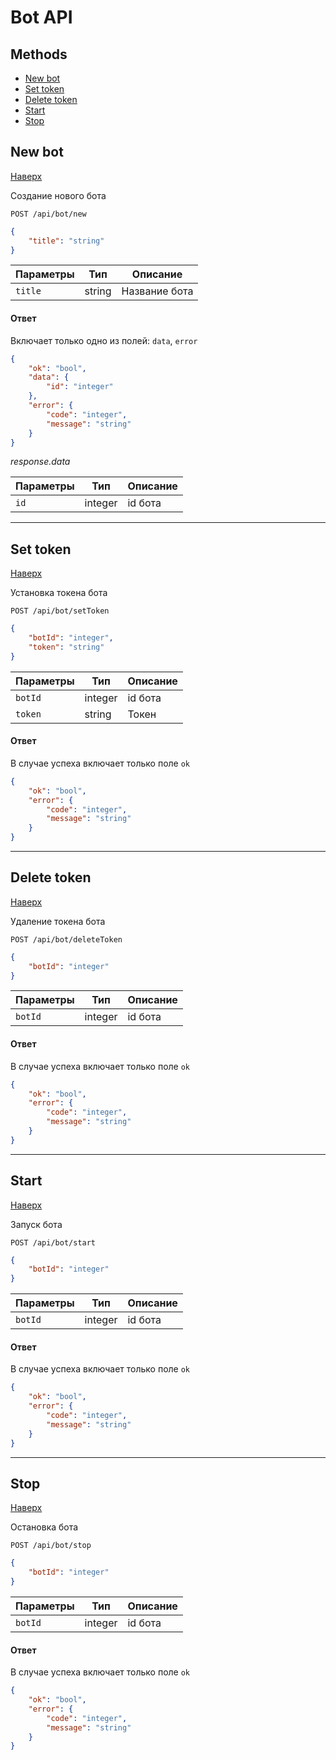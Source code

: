 # Bot API

## Methods

- [New bot](#new-bot)
- [Set token](#set-token)
- [Delete token](#delete-token)
- [Start](#start)
- [Stop](#stop)


## New bot

[Наверх](#methods)

Создание нового бота

```plaintext
POST /api/bot/new
```

```json
{
    "title": "string"
}
```

Параметры | Тип | Описание 
--------- | ---- | -----------
`title` | string | Название бота

#### Ответ

Включает только одно из полей: `data`, `error`

```json
{
    "ok": "bool",
    "data": {
        "id": "integer"
    },
    "error": {
        "code": "integer",
        "message": "string"
    }
}

```
_response.data_

Параметры | Тип | Описание 
--------- | ---- | -----------
`id` | integer  | id бота

- - -

## Set token

[Наверх](#methods)

Установка токена бота

```plaintext
POST /api/bot/setToken
```

```json
{
    "botId": "integer",
    "token": "string"
}
```

Параметры | Тип | Описание 
--------- | ---- | -----------
`botId` | integer | id бота
`token` | string | Токен

#### Ответ

В случае успеха включает только поле `ok`

```json
{
    "ok": "bool",
    "error": {
        "code": "integer",
        "message": "string"
    }
}

```

- - -

## Delete token

[Наверх](#methods)

Удаление токена бота

```plaintext
POST /api/bot/deleteToken
```

```json
{
    "botId": "integer"
}
```

Параметры | Тип  | Описание 
--------- | ---- | -----------
`botId` | integer | id бота

#### Ответ

В случае успеха включает только поле `ok`

```json
{
    "ok": "bool",
    "error": {
        "code": "integer",
        "message": "string"
    }
}

```

- - -

## Start

[Наверх](#methods)

Запуск бота

```plaintext
POST /api/bot/start
```

```json
{
    "botId": "integer"
}
```

Параметры | Тип  | Описание 
--------- | ---- | -----------
`botId` | integer | id бота

#### Ответ

В случае успеха включает только поле `ok`

```json
{
    "ok": "bool",
    "error": {
        "code": "integer",
        "message": "string"
    }
}
```

- - -

## Stop

[Наверх](#methods)

Остановка бота

```plaintext
POST /api/bot/stop
```

```json
{
    "botId": "integer"
}
```

Параметры | Тип  | Описание 
--------- | ---- | -----------
`botId` | integer | id бота

#### Ответ

В случае успеха включает только поле `ok`

```json
{
    "ok": "bool",
    "error": {
        "code": "integer",
        "message": "string"
    }
}
```
